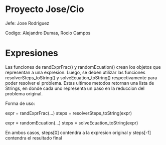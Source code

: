 # Proyecto Jose/Cio

Jefe: Jose Rodriguez

Codigo: Alejandro Dumas, Rocio Campos
        
# Expresiones

Las funciones de randExprFrac() y randomEcuation() crean los objetos que representan a una expresion.
Luego, se deben utilizar las funciones resolverSteps_toString() y solveEcuation_toString() respectivamente
para poder resolver el problema. Estas ultimos metodos retornan una lista de Strings, en donde cada uno
representa un paso en la reduccion del problema original.
 
Forma de uso:

expr = randExprFrac(...)
steps = resolverSteps_toString(expr)

expr = randomEcuation(...)
steps = solveEcuation_toString(expr)

En ambos casos, steps[0] contendra a la expresion original y steps[-1] contendra el resultado final

